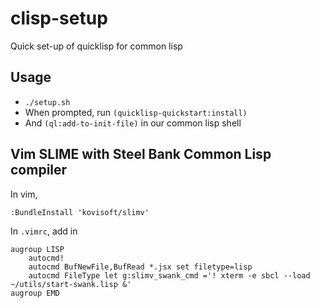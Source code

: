 # clisp-setup

Quick set-up of quicklisp for common lisp

## Usage

* `./setup.sh`
* When prompted, run `(quicklisp-quickstart:install)`
* And `(ql:add-to-init-file)` in our common lisp shell

## Vim SLIME with Steel Bank Common Lisp compiler

In vim,

```
:BundleInstall 'kovisoft/slimv'
```

In `.vimrc`, add in

```
augroup LISP
    autocmd!
    autocmd BufNewFile,BufRead *.jsx set filetype=lisp
    autocmd FileType let g:slimv_swank_cmd ='! xterm -e sbcl --load ~/utils/start-swank.lisp &' 
augroup EMD
```
